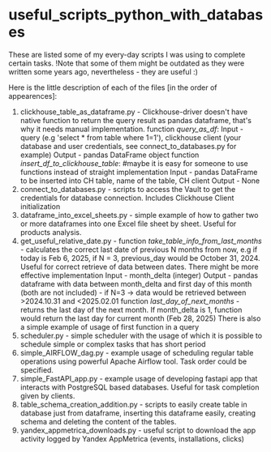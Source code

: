 # useful_scripts_python_with_databases
These are listed some of my every-day scripts I was using to complete certain tasks.
!Note that some of them might be outdated as they were written some years ago, nevertheless - they are useful :)

Here is the little description of each of the files [in the order of appearences]:
1. clickhouse_table_as_dataframe.py - Clickhouse-driver doesn't have native function to return the query result as pandas dataframe, that's why it needs manual implementation.
   function *query_as_df*:
     Input - query (e.g 'select * from table where 1=1'), clickhouse client (your database and user credentials, see connect_to_databases.py for example)
     Output - pandas DataFrame object
   function *insert_df_to_clickhouse_table*: #maybe it is easy for someone to use functions instead of straight implementation
     Input - pandas DataFrame to be inserted into CH table, name of the table, CH client
     Output - None
2. connect_to_databases.py - scripts to access the Vault to get the credentials for database connection. Includes Clickhouse Client initialization
3. dataframe_into_excel_sheets.py - simple example of how to gather two or more dataframes into one Excel file sheet by sheet. Useful for products analysis.
4. get_useful_relative_date.py -
   function *take_table_info_from_last_months* - calculates the correct last date of previous N months from now, e.g if today is Feb 6, 2025, if N = 3, previous_day would be October   31, 2024. Useful for correct retrieve of data between dates. There might be more effective implementation
     Input - month_delta (integer)
     Output - pandas dataframe with data between month_delta and first day of this month (both are not included) - if N=3 -> data would be retrieved between >2024.10.31 and <2025.02.01
   function *last_day_of_next_months* - returns the last day of the next month. If month_delta is 1, function would return the last day for current month (Feb 28, 2025)
   There is also a simple example of usage of first function in a query
5. scheduler.py - simple scheduler with the usage of which it is possible to schedule simple or complex tasks that has short period
6. simple_AIRFLOW_dag.py - example usage of scheduling regular table operations using powerful Apache Airflow tool. Task order could be specified.
7. simple_FastAPI_app.py - example usage of developing fastapi app that interacts with PostgreSQL based databases. Useful for task completion given by clients.
8. table_schema_creation_addition.py - scripts to easily create table in database just from dataframe, inserting this dataframe easily, creating schema and deleting the content of the tables.
9. yandex_appmetrica_downloads.py - useful script to download the app activity logged by Yandex AppMetrica (events, installations, clicks)
